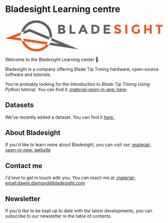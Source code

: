 # Bladesight Learning centre

![](assets/horizontal_ORIGINAL.png)

Welcome to the Bladesight Learning center :wave:. 

Bladesight is a company offering Blade Tip Timing hardware, open-source software and tutorials.

You're probably looking for the *Introduction to Blade Tip Timing Using Python* tutorial. You can find it [:material-open-in-app: here](./tutorials/intro_to_btt/ch1/index.md).

## Datasets

We've recently added a dataset. You can find it <a href="https://docs.bladesight.com/tutorials/datasets/diamond_et_al_2024_vary_ramp_rates_45/" target=_blank>here </a>. 

## About Bladesight

If you'd like to learn more about Bladesight, you can visit our <a target="blank_" href="https://www.bladesight.com" > :material-open-in-new: website </a>

## Contact me
I'd love to get in touch with you. You can reach me at <a href="mailto:dawie.diamond@bladesight.com"> :material-email:dawie.diamond@bladesight.com</a>


## Newsletter
If you'd like to be kept up to date with the latest developments, you can subscribe to our newsletter in the table of contents.










